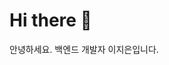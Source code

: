 
# Hi there 👋
안녕하세요. 백엔드 개발자 이지은입니다.

<!--
&nbsp;

<img src="https://img.shields.io/badge/JavaScript-yellow?style=flat-square&logo=JavaScript&logoColor=222222"/></a>
<img src="https://img.shields.io/badge/HTML5-E34F26?style=flat-square&logo=HTML5&logoColor=white"/></a>
<img src="https://img.shields.io/badge/CSS3-1572B6?style=flat-square&logo=CSS3&logoColor=white"/></a>
<img src="https://img.shields.io/badge/NodeJS-339933?style=flat-squar&logo=node-dot-js&logoColor=222222"/></a>
<img src="https://img.shields.io/badge/Express-black?style=flat-squar&logo=Express&logoColor=white"/></a>
<img src="https://img.shields.io/badge/CSharp-239120?style=flat-square&logo=c-sharp&logoColor=white"/></a>
<img src="https://img.shields.io/badge/.NetFramework-512BD4?style=flat-square&logo=dot-net&logoColor=white"/></a>
<img src="https://img.shields.io/badge/MS--SQL-CC2927?style=flat-square&logo=microsoft-sql-server&logoColor=white"/></a>  
<img src="https://img.shields.io/badge/Github-181717?style=flat-square&logo=Github&logoColor=white"/></a>
<img src="https://img.shields.io/badge/Slack-4A154B?style=flat-square&logo=Slack&logoColor=white"/></a>
<img src="https://img.shields.io/badge/Notion-black?style=flat-square&logo=Notion&logoColor=white"/></a>  


<img src="https://img.shields.io/badge/MongoDB-47A248?style=flat-square&logo=MongoDB&logoColor=white"/></a>  
&nbsp; 

## Projects
- Team Proejct
  - [크롬이노베이션 기업협업 프로젝트(아비봇 서비스 고도화)](https://github.com/jeleedev/crom-arbi-web)
  - [에어비앤비 클론 프로젝트](https://github.com/wecode-bootcamp-korea/26-2nd-WeAreBnB-backend)
  - [나이키 클론 프로젝트](https://github.com/wecode-bootcamp-korea/26-1st-LIKE-backend)
 
- Side Project
  - [트위터 클론 프로젝트](https://dwitter-cl.netlify.app/)
  - [크롬 메인페이지 앱](https://github.com/jeleedev/chrome-app-todoList) 
  - [카카오톡 클론 프로젝트](https://github.com/jeleedev/kakao-clone)  

## Skills
### Back-End
> Node.js, Express.js, Python, Django, MySQL, MSSQL, SQL, AWS(EC2, RDS, S3), Docker
#### Front-End
> JavaScript, HTML/CSS
### General
> Ubuntu, Git/GitHub, Slack, Trello, Postman
-->
<!--
## My Blog ✨️
[![Post Card](https://tistory-readme-stats.vercel.app/api?name=jeleedev&description=👉%EF%B8%8F+Today+I+Learned+✨%EF%B8%8F🤓)](https://jeleedev.tistory.com/)
-->
